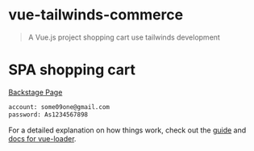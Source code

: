 # vue-tailwinds-commerce

> A Vue.js project shopping cart
> use tailwinds development

# SPA shopping cart
[Backstage Page](https://aiden.staryu.net/)
``` bash
account: some09one@gmail.com
password: As1234567898
```


For a detailed explanation on how things work, check out the [guide](http://vuejs-templates.github.io/webpack/) and [docs for vue-loader](http://vuejs.github.io/vue-loader).
